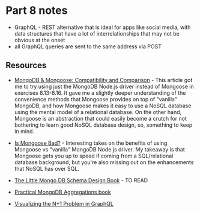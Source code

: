# Part 8 notes

- GraphQL - REST alternative that is ideal for apps like social media, with data structures that have a lot of interrelationships that may not be obvious at the onset
- all GraphQL queries are sent to the same address via POST

## Resources

- [MongoDB & Mongoose: Compatibility and Comparison](https://www.mongodb.com/developer/languages/javascript/mongoose-versus-nodejs-driver/) - This article got me to try using just the MongoDB Node.js driver instead of Mongoose in exercises 8.13-8.16. It gave me a slightly deeper understanding of the convenience methods that Mongoose provides on top of "vanilla" MongoDB, and how Mongoose makes it easy to use a NoSQL database using the mental model of a relational database. On the other hand, Mongoose is an abstraction that could easily become a crutch for not bothering to learn good NoSQL database design, so, something to keep in mind.

- [Is Mongoose Bad?](https://forum.freecodecamp.org/t/is-mongoose-bad/495392) - Interesting takes on the benefits of using Mongoose vs "vanilla" MongoDB Node.js driver. My takeaway is that Mongoose gets you up to speed if coming from a SQL/relational database background, but you're also missing out on the enhancements that NoSQL has over SQL.

- [The Little Mongo DB Schema Design Book](https://www.amazon.com/gp/product/1517394023) - TO READ

- [Practical MongoDB Aggregations book](https://www.practical-mongodb-aggregations.com/)

- [Visualizing the N+1 Problem in GraphQL](https://dineshpandiyan.com/blog/graphql-n+1/)
